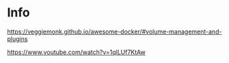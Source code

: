 # Info

https://veggiemonk.github.io/awesome-docker/#volume-management-and-plugins


https://www.youtube.com/watch?v=1qlLUf7KtAw